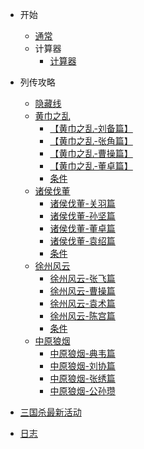 <!-- docs/_sidebar.md -->



* 开始
  * [通常](cctv/通常)
  * 计算器  
    * [计算器](cctv/计算器)



* 列传攻略
  * [隐藏线](zh-cn/隐藏线.md)
  * [黄巾之乱](#/Before-Start")
    * [【黄巾之乱-刘备篇】](zh-cn/【黄巾之乱】/【黄巾之乱-刘备篇】.md)
    * [【黄巾之乱-张角篇】](zh-cn/【黄巾之乱】/【黄巾之乱-张角篇】.md)
    * [【黄巾之乱-曹操篇】](zh-cn/【黄巾之乱】/【黄巾之乱-曹操篇】.md)
    * [【黄巾之乱-董卓篇】](zh-cn/【黄巾之乱】/【黄巾之乱-董卓篇】.md)
    * [条件](zh-cn/【黄巾之乱】/条件.md)
  * [诸侯伐董](#/Before-Start")
    * [诸侯伐董-关羽篇](zh-cn/【诸侯伐董】/【诸侯伐董-关羽篇】.md)
    * [诸侯伐董-孙坚篇](zh-cn/【诸侯伐董】/【诸侯伐董-孙坚篇】.md)
    * [诸侯伐董-董卓篇](zh-cn/【诸侯伐董】/【诸侯伐董-董卓篇】.md)
    * [诸侯伐董-袁绍篇](zh-cn/【诸侯伐董】/【诸侯伐董-袁绍篇】.md)
    * [条件](zh-cn/【诸侯伐董】/条件.md)
  * [徐州风云](#/Before-Start")
    * [徐州风云-张飞篇](zh-cn/【徐州风云】/【徐州风云-张飞篇】.md)
    * [徐州风云-曹操篇](zh-cn/【徐州风云】/【徐州风云-曹操篇】.md)
    * [ 徐州风云-袁术篇](zh-cn/【徐州风云】/【徐州风云-袁术篇】.md)
    * [徐州风云-陈宫篇](zh-cn/【徐州风云】/【徐州风云-陈宫篇】.md)
    * [条件](zh-cn/【徐州风云】/条件.md)
  * [中原狼烟](#/Before-Start")
    * [中原狼烟-典韦篇](zh-cn/【中原狼烟】/典韦篇.md)
    * [中原狼烟-刘协篇](zh-cn/【中原狼烟】/刘协篇.md)
    * [中原狼烟-张绣篇](zh-cn/【中原狼烟】/张绣篇.md)
    * [中原狼烟-公孙瓒](zh-cn/【中原狼烟】/公孙瓒.md)





* [三国杀最新活动](https://www.sanguosha.com/Home/newsList/id/1002)
* [日志](cctv/日志.md)  

